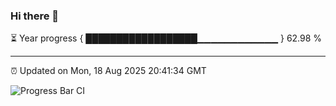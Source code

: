 ### Hi there 👋

⏳ Year progress { ██████████████████▁▁▁▁▁▁▁▁▁▁▁▁ } 62.98 %

---

⏰ Updated on Mon, 18 Aug 2025 20:41:34 GMT

![Progress Bar CI](https://github.com/IshwaranRudhara/GIT-ACTION/workflows/Progress%20Bar%20CI/badge.svg)
